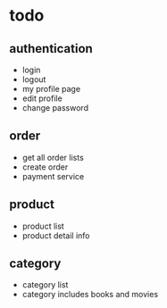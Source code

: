 # todo

## authentication

- login
- logout
- my profile page
- edit profile
- change password

## order

- get all order lists
- create order
- payment service

## product

- product list
- product detail info

## category

- category list
- category includes books and movies
